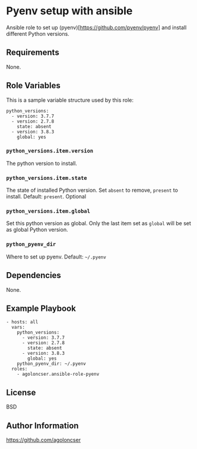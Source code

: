 # Pyenv setup with ansible

Ansible role to set up (pyenv)[https://github.com/pyenv/pyenv] and install different Python versions.

## Requirements

None.

## Role Variables

This is a sample variable structure used by this role:

    python_versions:
      - version: 3.7.7
      - version: 2.7.8
        state: absent
      - version: 3.8.3
        global: yes

### `python_versions.item.version`

The python version to install.

### `python_versions.item.state`

The state of installed Python version. Set `absent` to remove, `present` to install. Default: `present`. Optional

### `python_versions.item.global`

Set this python version as global. Only the last item set as `global` will be set as global Python version.

### `python_pyenv_dir`

Where to set up pyenv. Default: `~/.pyenv`

## Dependencies

None.

## Example Playbook

    - hosts: all
      vars:
        python_versions:
          - version: 3.7.7
          - version: 2.7.8
            state: absent
          - version: 3.8.3
            global: yes
        python_pyenv_dir: ~/.pyenv
      roles:
        - agoloncser.ansible-role-pyenv


## License

BSD

## Author Information

https://github.com/agoloncser

